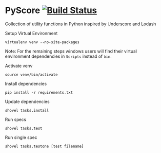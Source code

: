 # PyScore [![Build Status](https://travis-ci.org/agguzman/pyscore.svg?branch=master)](https://travis-ci.org/agguzman/pyscore)

Collection of utility functions in Python inspired by Underscore and Lodash

Setup Virtual Environment
```
virtualenv venv --no-site-packages
```

Note: For the remaining steps windows users will find their virtual environment dependencies in
`Scripts` instead of `bin`.

Activate venv
```
source venv/bin/activate
```

Install dependencies
```
pip install -r requirements.txt
```

Update dependencies
```
shovel tasks.install
```

Run specs
```
shovel tasks.test
```

Run single spec
```
shovel tasks.testone [test filename]
```
